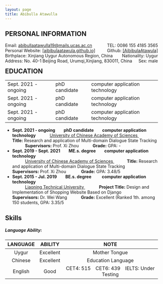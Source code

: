 ```yaml
---
layout: page
title: Abibulla Atawulla
---
```

<h2 id="personal information">PERSONAL INFORMATION</h2>
  <div style='float:left'>Email: <a href="mailto:abibullaatawulla19@mails.ucas.ac.cn" target="_top">abibullaatawulla19@mails.ucas.ac.cn</a></div>
  <div style='float:right'>TEL: 0086 155 4185 3565</div>
  <div style='float:left'>Personal Website: <a href="https://aibibulaatawula.github.io/">[aibibulaatawula.github.io]</a></div>
  <div style='float:right'>Github: <a href="https://www.github.com/AibibulaAtawula/">[AibibulaAtawula]</a></div>
  <div style='float:left'>Birthplace: Xinjiang Uygur Autonomous Region, China</div>
  <div style='float:right'>Nationality: Uygur</div>
  <div style='float:left'>Address:  No. 40-1 Beijing Road, Urumqi,Xinjiang, 830011, China</div>
  <div style='float:right'>Sex: male</div>
<br/><br/><br/>

<h2 id="education">EDUCATION</h2>
<!--   <div style='float:left'>Sept. 2021 - ongoing</div>
  <div style='text-align:center'>phD candidate</div>
  <div style='float:right'>computer application technology</div> -->
  <table border=1 width="100%" rules=none  frame=void border="0" cellpadding="0" cellspacing="0" align="center">
    <tr>
        <td float=left>Sept. 2021 - ongoing</td>
        <td float=left>phD candidate</td>
        <td float=right>computer application technology</td>
    </tr>
      <tr>
        <td float=left>Sept. 2021 - ongoing</td>
        <td float=left>phD candidate</td>
        <td float=right>computer application technology</td>
    </tr>
        <tr>
        <td float=left>Sept. 2021 - ongoing</td>
        <td float=left>phD candidate</td>
        <td float=right>computer application technology</td>
    </tr>
</table>

- **Sept. 2021 - ongoing&ensp;&ensp;&ensp;&ensp;phD candidate&ensp;&ensp;&ensp;&ensp;computer application technology**
&ensp;&ensp;&ensp;&ensp;&ensp;&ensp;[University of Chinese Academy of Sciences ](https://www.ucas.ac.cn)
&ensp;&ensp;&ensp;&ensp;&ensp;&ensp; **Title:** Research and application of Multi-domain Dialogue State Tracking
&ensp;&ensp;&ensp;&ensp;&ensp;&ensp;**Supervisors:**  Prof. Xi Zhou
&ensp;&ensp;&ensp;&ensp;&ensp;&ensp;**Grade:**   GPA: -
- **Sept. 2019 - Sept. 2021&ensp;&ensp;&ensp;&ensp;ME.s. degree&ensp;&ensp;&ensp;&ensp;computer application technology**                 
&ensp;&ensp;&ensp;&ensp;&ensp;&ensp;[University of Chinese Academy of Sciences ](https://www.ucas.ac.cn/)
&ensp;&ensp;&ensp;&ensp;&ensp;&ensp;**Title:** Research and application of Multi-domain Dialogue State Tracking
&ensp;&ensp;&ensp;&ensp;&ensp;&ensp; **Supervisors:**  Prof. Xi Zhou
&ensp;&ensp;&ensp;&ensp;&ensp;&ensp; **Grade:**   GPA: 3.48/5
- **Sept. 2015 - Jul. 2019&ensp;&ensp;&ensp;&ensp;BE.s. degree &ensp;&ensp;&ensp;&ensp; computer application technology**       
&ensp;&ensp;&ensp;&ensp;&ensp;&ensp;[Liaoning Technical University ](https://www.lntu.edu.cn)
&ensp;&ensp;&ensp;&ensp;&ensp;&ensp; **Project Title:** Design and Implementation of Shopping Website Based on Django
&ensp;&ensp;&ensp;&ensp;&ensp;&ensp;**Supervisors:**  Dr. Wei Wang
&ensp;&ensp;&ensp;&ensp;&ensp;&ensp;**Grade:**   Excellent (Ranked 1th.  among 150 students, GPA: 3.35/5
## Skills

##### Language Ability:

| LANGUAGE |  ABILITY  |                             NOTE                             |
| :------: | :-------: | :----------------------------------------------------------: |
|  Uygur   | Excellent |                        Mother Tongue                         |
| Chinese  | Excellent |                      Education Language                      |
| English  |   Good    | CET4: 515&ensp;&ensp;CET6: 439&ensp;&ensp;IELTS: Under Testing |



